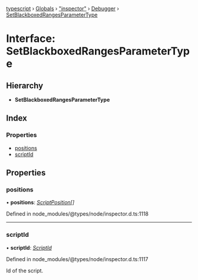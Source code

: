 [typescript](../README.md) › [Globals](../globals.md) › ["inspector"](../modules/_inspector_.md) › [Debugger](../modules/_inspector_.debugger.md) › [SetBlackboxedRangesParameterType](_inspector_.debugger.setblackboxedrangesparametertype.md)

# Interface: SetBlackboxedRangesParameterType

## Hierarchy

* **SetBlackboxedRangesParameterType**

## Index

### Properties

* [positions](_inspector_.debugger.setblackboxedrangesparametertype.md#positions)
* [scriptId](_inspector_.debugger.setblackboxedrangesparametertype.md#scriptid)

## Properties

###  positions

• **positions**: *[ScriptPosition](_inspector_.debugger.scriptposition.md)[]*

Defined in node_modules/@types/node/inspector.d.ts:1118

___

###  scriptId

• **scriptId**: *[ScriptId](../modules/_inspector_.runtime.md#scriptid)*

Defined in node_modules/@types/node/inspector.d.ts:1117

Id of the script.
